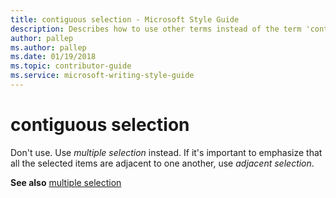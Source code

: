 ```yaml
---
title: contiguous selection - Microsoft Style Guide
description: Describes how to use other terms instead of the term 'contiguous selection' in Microsoft content.
author: pallep
ms.author: pallep
ms.date: 01/19/2018
ms.topic: contributor-guide
ms.service: microsoft-writing-style-guide
---
```


# contiguous selection

Don't use. Use *multiple selection* instead. If it's important to emphasize that all the selected items are adjacent to one another, use *adjacent selection*.

**See also** [multiple selection](../m/multiple-selection.md)

